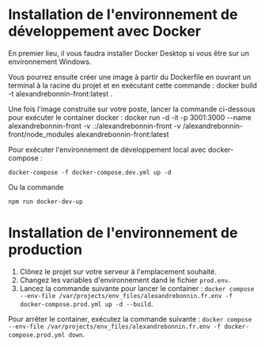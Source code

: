 # Installation de l'environnement de développement avec Docker

En premier lieu, il vous faudra installer Docker Desktop si vous être sur un environnement Windows.

Vous pourrez ensuite créer une image à partir du Dockerfile en ouvrant un terminal à la racine du projet et en exécutant cette commande :
docker build -t alexandrebonnin-front:latest .

Une fois l'image construite sur votre poste, lancer la commande ci-dessous pour exécuter le container docker :
docker run -d -it -p 3001:3000 --name alexandrebonnin-front -v .:/alexandrebonnin-front -v /alexandrebonnin-front/node_modules alexandrebonnin-front:latest

Pour exécuter l'environnement de développement local avec docker-compose :
```
docker-compose -f docker-compose.dev.yml up -d
```

Ou la commande 
```
npm run docker-dev-up
```

# Installation de l'environnement de production
1. Clônez le projet sur votre serveur à l'emplacement souhaité.
2. Changez les variables d'environnement dand le fichier `prod.env`.
3. Lancez la commande suivante pour lancer le container : `docker compose --env-file /var/projects/env_files/alexandrebonnin.fr.env -f docker-compose.prod.yml up -d --build`.

Pour arrêter le container, exécutez la commande suivante : `docker compose --env-file /var/projects/env_files/alexandrebonnin.fr.env -f docker-compose.prod.yml down`.